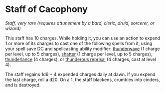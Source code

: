 # Staff of Cacophony
*Staff, very rare (requires attunement by a bard, cleric, druid, sorcerer, or wizard)*

This staff has 10 charges. While holding it, you can use an action to expend 1 or more of its charges to cast one of the following spells from it, using your spell save DC and spellcasting ability modifier: [thunderwave](../Spells/thunderwave.md) (1 charge per level, up to 5 charges), [shatter](../Spells/shatter.md) (1 charge per level, up to 5 charges), [thunderlance](../Spells/thunderlance.md) (4 charges), or [thunderous reprisal](../Spells/thunderous-reprisal.md) (4 charges, cast at level 4).

The staff regains 1d6 + 4 expended charges daily at dawn. If you expend the last charge, roll a d20. On a 1, the staff blackens, crumbles into cinders, and is destroyed.
